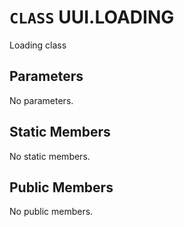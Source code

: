 # `CLASS` UUI.LOADING
Loading class

## Parameters
No parameters.

## Static Members
No static members.

## Public Members
No public members.
